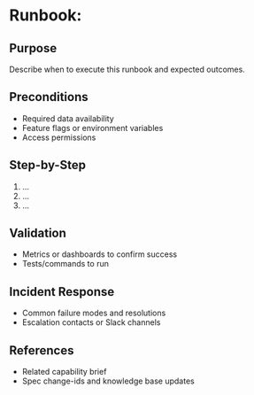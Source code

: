 # Runbook: <Workflow>

## Purpose
Describe when to execute this runbook and expected outcomes.

## Preconditions
- Required data availability
- Feature flags or environment variables
- Access permissions

## Step-by-Step
1. ...
2. ...
3. ...

## Validation
- Metrics or dashboards to confirm success
- Tests/commands to run

## Incident Response
- Common failure modes and resolutions
- Escalation contacts or Slack channels

## References
- Related capability brief
- Spec change-ids and knowledge base updates

